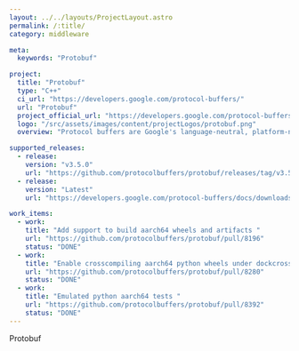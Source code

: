 ```yaml
---
layout: ../../layouts/ProjectLayout.astro
permalink: /:title/
category: middleware

meta:
  keywords: "Protobuf"

project:
  title: "Protobuf"
  type: "C++"
  ci_url: "https://developers.google.com/protocol-buffers/"
  url: "Protobuf"
  project_official_url: "https://developers.google.com/protocol-buffers/"
  logo: "/src/assets/images/content/projectLogos/protobuf.png"
  overview: "Protocol buffers are Google's language-neutral, platform-neutral, extensible mechanism for serializing structured data – think XML, but smaller, faster, and simpler."

supported_releases:
  - release:
    version: "v3.5.0"
    url: "https://github.com/protocolbuffers/protobuf/releases/tag/v3.5.0"
  - release:
    version: "Latest"
    url: "https://developers.google.com/protocol-buffers/docs/downloads"

work_items:
  - work:
    title: "Add support to build aarch64 wheels and artifacts "
    url: "https://github.com/protocolbuffers/protobuf/pull/8196"
    status: "DONE"
  - work:
    title: "Enable crosscompiling aarch64 python wheels under dockcross manylinux docker image "
    url: "https://github.com/protocolbuffers/protobuf/pull/8280"
    status: "DONE"
  - work:
    title: "Emulated python aarch64 tests "
    url: "https://github.com/protocolbuffers/protobuf/pull/8392"
    status: "DONE"
---
```


<p>Protobuf</p>
